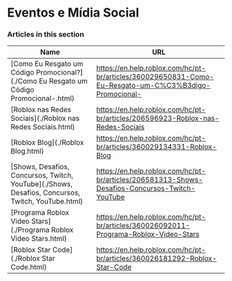 # Eventos e Mídia Social  
### Articles in this section
Name|URL
-|-
[Como Eu Resgato um Código Promocional?](./Como Eu Resgato um Código Promocional-.html) |https://en.help.roblox.com/hc/pt-br/articles/360029650831-Como-Eu-Resgato-um-C%C3%B3digo-Promocional-
[Roblox nas Redes Sociais](./Roblox nas Redes Sociais.html) |https://en.help.roblox.com/hc/pt-br/articles/206596923-Roblox-nas-Redes-Sociais
[Roblox Blog](./Roblox Blog.html) |https://en.help.roblox.com/hc/pt-br/articles/360029134331-Roblox-Blog
[Shows, Desafios, Concursos, Twitch, YouTube](./Shows, Desafios, Concursos, Twitch, YouTube.html) |https://en.help.roblox.com/hc/pt-br/articles/206581313-Shows-Desafios-Concursos-Twitch-YouTube
[Programa Roblox Video Stars](./Programa Roblox Video Stars.html) |https://en.help.roblox.com/hc/pt-br/articles/360026092011-Programa-Roblox-Video-Stars
[Roblox Star Code](./Roblox Star Code.html) |https://en.help.roblox.com/hc/pt-br/articles/360026181292-Roblox-Star-Code